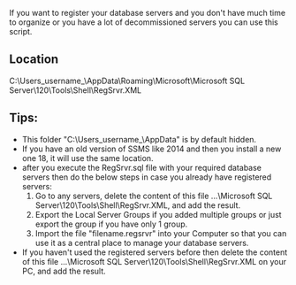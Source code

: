 If you want to register your database servers and you don't have much time to organize or you have a lot of decommissioned servers you can use this script.

## Location ##
C:\Users\_username_\AppData\Roaming\Microsoft\Microsoft SQL Server\120\Tools\Shell\RegSrvr.XML

## Tips: ##
- This folder "C:\Users\_username_\AppData" is by default hidden.
- If you have an old version of SSMS like 2014 and then you install a new one 18, it will use the same location.
- after you execute the RegSrvr.sql file with your required database servers then do the below steps in case you already have registered servers:
  1. Go to any servers, delete the content of this file ...\Microsoft SQL Server\120\Tools\Shell\RegSrvr.XML, and add the result.
  2. Export the Local Server Groups if you added multiple groups or just export the group if you have only 1 group.
  3. Import the file "filename.regsrvr" into your Computer so that you can use it as a central place to manage your database servers.
- If you haven't used the registered servers before then delete the content of this file ...\Microsoft SQL Server\120\Tools\Shell\RegSrvr.XML on your PC, and add the result.
  
